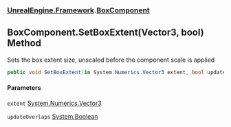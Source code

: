 ### [UnrealEngine.Framework](UnrealEngine_Framework.md 'UnrealEngine.Framework').[BoxComponent](BoxComponent.md 'UnrealEngine.Framework.BoxComponent')
## BoxComponent.SetBoxExtent(Vector3, bool) Method
Sets the box extent size, unscaled before the component scale is applied  
```csharp
public void SetBoxExtent(in System.Numerics.Vector3 extent, bool updateOverlaps=true);
```
#### Parameters
<a name='UnrealEngine_Framework_BoxComponent_SetBoxExtent(System_Numerics_Vector3_bool)_extent'></a>
`extent` [System.Numerics.Vector3](https://docs.microsoft.com/en-us/dotnet/api/System.Numerics.Vector3 'System.Numerics.Vector3')  
  
<a name='UnrealEngine_Framework_BoxComponent_SetBoxExtent(System_Numerics_Vector3_bool)_updateOverlaps'></a>
`updateOverlaps` [System.Boolean](https://docs.microsoft.com/en-us/dotnet/api/System.Boolean 'System.Boolean')  
  
